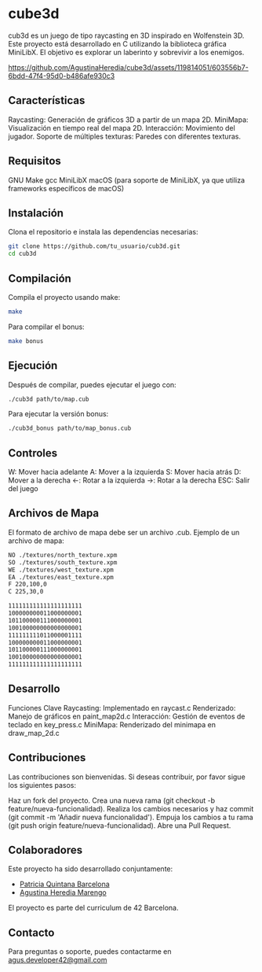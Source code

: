 # cube3d
cub3d es un juego de tipo raycasting en 3D inspirado en Wolfenstein 3D. Este proyecto está desarrollado en C utilizando la biblioteca gráfica MiniLibX. El objetivo es explorar un laberinto y sobrevivir a los enemigos.


https://github.com/AgustinaHeredia/cube3d/assets/119814051/603556b7-6bdd-47f4-95d0-b486afe930c3


## Características
Raycasting: Generación de gráficos 3D a partir de un mapa 2D.
MiniMapa: Visualización en tiempo real del mapa 2D.
Interacción: Movimiento del jugador.
Soporte de múltiples texturas: Paredes con diferentes texturas.

## Requisitos
GNU Make
gcc
MiniLibX
macOS (para soporte de MiniLibX, ya que utiliza frameworks específicos de macOS)
## Instalación
Clona el repositorio e instala las dependencias necesarias:

```bash
git clone https://github.com/tu_usuario/cub3d.git
cd cub3d
```
## Compilación
Compila el proyecto usando make:

```bash
make
```
Para compilar el bonus:

```bash
make bonus
```
## Ejecución
Después de compilar, puedes ejecutar el juego con:

```bash
./cub3d path/to/map.cub
```
Para ejecutar la versión bonus:

```bash
./cub3d_bonus path/to/map_bonus.cub
```
## Controles
W: Mover hacia adelante
A: Mover a la izquierda
S: Mover hacia atrás
D: Mover a la derecha
←: Rotar a la izquierda
→: Rotar a la derecha
ESC: Salir del juego

## Archivos de Mapa
El formato de archivo de mapa debe ser un archivo .cub. Ejemplo de un archivo de mapa:

```bash
NO ./textures/north_texture.xpm
SO ./textures/south_texture.xpm
WE ./textures/west_texture.xpm
EA ./textures/east_texture.xpm
F 220,100,0
C 225,30,0

111111111111111111111
100000000011000000001
101100000111000000001
100100000000000000001
111111111011000001111
100000000011000000001
101100000111000000001
100100000000000000001
111111111111111111111
```
## Desarrollo
Funciones Clave
Raycasting: Implementado en raycast.c
Renderizado: Manejo de gráficos en paint_map2d.c
Interacción: Gestión de eventos de teclado en key_press.c
MiniMapa: Renderizado del minimapa en draw_map_2d.c

## Contribuciones
Las contribuciones son bienvenidas. Si deseas contribuir, por favor sigue los siguientes pasos:

Haz un fork del proyecto.
Crea una nueva rama (git checkout -b feature/nueva-funcionalidad).
Realiza los cambios necesarios y haz commit (git commit -m 'Añadir nueva funcionalidad').
Empuja los cambios a tu rama (git push origin feature/nueva-funcionalidad).
Abre una Pull Request.

## Colaboradores

Este proyecto ha sido desarrollado conjuntamente:

- [Patricia Quintana Barcelona](https://github.com/pquintanabcn) 
- [Agustina Heredia Marengo](https://github.com/AgustinaHeredia)  

El proyecto es parte del curriculum de 42 Barcelona.


## Contacto
Para preguntas o soporte, puedes contactarme en agus.developer42@gmail.com
